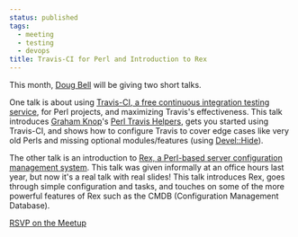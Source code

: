 ```yaml
---
status: published
tags:
  - meeting
  - testing
  - devops
title: Travis-CI for Perl and Introduction to Rex
---
```

This month, [Doug Bell](http://preaction.me) will be giving two short
talks.

One talk is about using [Travis-CI, a free continuous integration
testing service](https://travis-ci.org), for Perl projects, and
maximizing Travis's effectiveness. This talk introduces [Graham
Knop](https://github.com/haarg)'s [Perl Travis
Helpers](https://github.com/travis-perl/helpers), gets you started using
Travis-CI, and shows how to configure Travis to cover edge cases like
very old Perls and missing optional modules/features (using
[Devel::Hide](http://metacpan.org/pod/Devel::Hide)).

The other talk is an introduction to [Rex, a Perl-based server
configuration management system](http://rexify.org). This talk was given
informally at an office hours last year, but now it's a real talk with
real slides! This talk introduces Rex, goes through simple configuration
and tasks, and touches on some of the more powerful features of Rex such
as the CMDB (Configuration Management Database).

[RSVP on the Meetup](http://www.meetup.com/ChicagoPM/events/229699475/)
